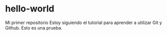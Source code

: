 # hello-world
Mi primer repositorio
Estoy siguiendo el tutorial para aprender a utilizar Git y Github.
Esto es una prueba.
